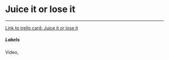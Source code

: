 # Juice it or lose it



---

[Link to trello card: Juice it or lose it](https://trello.com/c/gV1aE4Sy)

##### Labels

Video, 